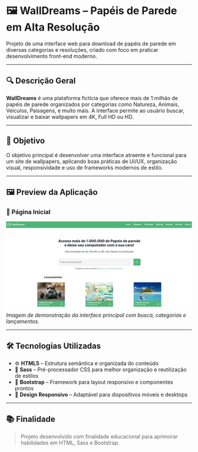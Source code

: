 # 🖼️ WallDreams – Papéis de Parede em Alta Resolução

Projeto de uma interface web para download de papéis de parede em diversas categorias e resoluções, criado com foco em praticar desenvolvimento front-end moderno.

---

## 🔍 Descrição Geral

**WallDreams** é uma plataforma fictícia que oferece mais de 1 milhão de papéis de parede organizados por categorias como Natureza, Animais, Veículos, Paisagens, e muito mais. A interface permite ao usuário buscar, visualizar e baixar wallpapers em 4K, Full HD ou HD.

---

## 🎯 Objetivo

O objetivo principal é desenvolver uma interface atraente e funcional para um site de wallpapers, aplicando boas práticas de UI/UX, organização visual, responsividade e uso de frameworks modernos de estilo.

---

## 🖼️ Preview da Aplicação

### 📌 Página Inicial  
![WallDreams Home](./assets/img/preview/walldreams-home.png)  
*Imagem de demonstração da interface principal com busca, categorias e lançamentos.*

---

## 🛠️ Tecnologias Utilizadas

- ⚙️ **HTML5** – Estrutura semântica e organizada do conteúdo  
- 🎨 **Sass** – Pré-processador CSS para melhor organização e reutilização de estilos  
- 🧰 **Bootstrap** – Framework para layout responsivo e componentes prontos  
- 📱 **Design Responsivo** – Adaptável para dispositivos móveis e desktops  

---

## 📚 Finalidade

> Projeto desenvolvido com finalidade educacional para aprimorar habilidades em HTML, Sass e Bootstrap.
